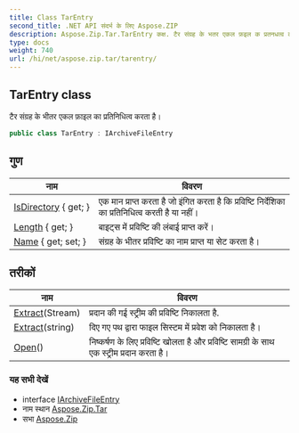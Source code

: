 ```yaml
---
title: Class TarEntry
second_title: .NET API संदर्भ के लिए Aspose.ZIP
description: Aspose.Zip.Tar.TarEntry कक्ष. टैर संग्रह के भतर एकल फ़इल क प्रतनधत्व करत है
type: docs
weight: 740
url: /hi/net/aspose.zip.tar/tarentry/
---
```

## TarEntry class

टैर संग्रह के भीतर एकल फ़ाइल का प्रतिनिधित्व करता है।

```csharp
public class TarEntry : IArchiveFileEntry
```

## गुण

| नाम | विवरण |
| --- | --- |
| [IsDirectory](../../aspose.zip.tar/tarentry/isdirectory/) { get; } | एक मान प्राप्त करता है जो इंगित करता है कि प्रविष्टि निर्देशिका का प्रतिनिधित्व करती है या नहीं। |
| [Length](../../aspose.zip.tar/tarentry/length/) { get; } | बाइट्स में प्रविष्टि की लंबाई प्राप्त करें। |
| [Name](../../aspose.zip.tar/tarentry/name/) { get; set; } | संग्रह के भीतर प्रविष्टि का नाम प्राप्त या सेट करता है। |

## तरीकों

| नाम | विवरण |
| --- | --- |
| [Extract](../../aspose.zip.tar/tarentry/extract/#extract_1)(Stream) | प्रदान की गई स्ट्रीम की प्रविष्टि निकालता है. |
| [Extract](../../aspose.zip.tar/tarentry/extract/#extract)(string) | दिए गए पथ द्वारा फाइल सिस्टम में प्रवेश को निकालता है। |
| [Open](../../aspose.zip.tar/tarentry/open/)() | निष्कर्षण के लिए प्रविष्टि खोलता है और प्रविष्टि सामग्री के साथ एक स्ट्रीम प्रदान करता है। |

### यह सभी देखें

* interface [IArchiveFileEntry](../../aspose.zip/iarchivefileentry/)
* नाम स्थान [Aspose.Zip.Tar](../../aspose.zip.tar/)
* सभा [Aspose.Zip](../../)


